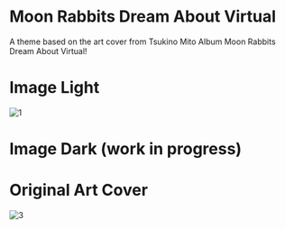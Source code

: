 # Moon Rabbits Dream About Virtual

A theme based on the art cover from Tsukino Mito Album Moon Rabbits Dream About Virtual!

# Image Light
![1](https://user-images.githubusercontent.com/79029257/130959994-fc29b4bf-6361-4573-b55a-307cebf1f459.png)

# Image Dark (work in progress)

# Original Art Cover
![3](https://user-images.githubusercontent.com/79029257/130959012-1e2cf78a-8c09-4f0d-b7aa-dc92fac975a3.png)
